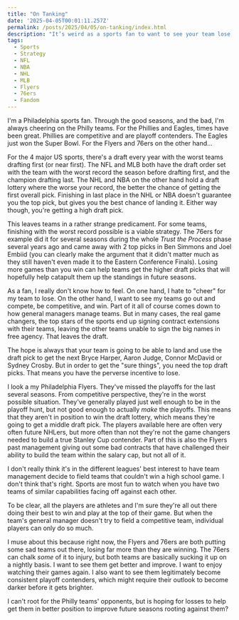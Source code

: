 ```yaml
---
title: "On Tanking"
date: '2025-04-05T00:01:11.257Z'
permalink: /posts/2025/04/05/on-tanking/index.html
description: "It’s weird as a sports fan to want to see your team lose."
tags:
  - Sports
  - Strategy
  - NFL
  - NBA
  - NHL
  - MLB
  - Flyers
  - 76ers
  - Fandom
---
```

I'm a Philadelphia sports fan. Through the good seasons, and the bad, I'm always cheering on the Philly teams. For the Phillies and Eagles, times have been great. Phillies are competitive and are playoff contenders. The Eagles just won the Super Bowl. For the Flyers and 76ers on the other hand...
<!-- excerpt -->

For the 4 major US sports, there's a draft every year with the worst teams drafting first (or near first). The NFL and MLB both have the draft order set with the team with the worst record the season before drafting first, and the champion drafting last. The NHL and NBA on the other hand hold a draft lottery where the worse your record, the better the chance of getting the first overall pick. Finishing in last place in the NHL or NBA doesn't guarantee you the top pick, but gives you the best chance of landing it. Either way though, you're getting a high draft pick.

This leaves teams in a rather strange predicament. For some teams, finishing with the worst record possible is a viable strategy. The 76ers for example did it for several seasons during the whole *Trust the Process* phase several years ago and came away with 2 top picks in Ben Simmons and Joel Embiid (you can clearly make the argument that it didn't matter much as they still haven't even made it to the Eastern Conference Finals). Losing more games than you win can help teams get the higher draft picks that will hopefully help catapult them up the standings in future seasons.

As a fan, I really don't know how to feel. On one hand, I hate to "cheer" for my team to lose. On the other hand, I want to see my teams go out and compete, be competitive, and win. Part of it all of course comes down to how general managers manage teams. But in many cases, the real game changers, the top stars of the sports end up signing contract extensions with their teams, leaving the other teams unable to sign the big names in free agency. That leaves the draft.

The hope is always that your team is going to be able to land and use the draft pick to get the next Bryce Harper, Aaron Judge, Connor McDavid or Sydney Crosby. But in order to get the "sure things", you need the top draft picks. That means you have the perverse incentive to lose.

I look a my Philadelphia Flyers. They've missed the playoffs for the last several seasons. From competitive perspective, they're in the worst possible situation. They've generally played just well enough to be in the playoff hunt, but not good enough to actually *make* the playoffs. This means that they aren't in position to win the draft lottery, which means they're going to get a middle draft pick. The players available here are often very often future NHLers, but more often than not they're not the game changers needed to build a true Stanley Cup contender. Part of this is also the Flyers past management giving out some bad contracts that have challenged their ability to build the team within the salary cap, but not all of it.

I don't really think it's in the different leagues' best interest to have team management decide to field teams that couldn't win a high school game. I don't think that's right. Sports are most fun to watch when you have two teams of similar capabilities facing off against each other.

To be clear, all the players are athletes and I'm sure they're all out there doing their best to win and play at the top of their game. But when the team's general manager doesn't try to field a competitive team, individual players can only do so much.

I muse about this because right now, the Flyers and 76ers are both putting some sad teams out there, losing far more than they are winning. The 76ers can chalk *some* of it to injury, but both teams are basically sucking it up on a nightly basis. I want to see them get better and improve. I want to enjoy watching their games again. I also want to see them legitimately become consistent playoff contenders, which might require their outlook to become darker before it gets brighter.

I can't root for the Philly teams' opponents, but is hoping for losses to help get them in better position to improve future seasons rooting against them?